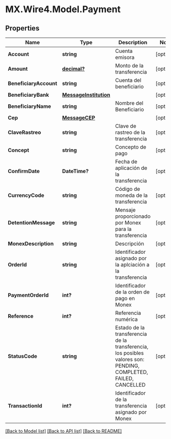 # MX.Wire4.Model.Payment
## Properties

Name | Type | Description | Notes
------------ | ------------- | ------------- | -------------
**Account** | **string** | Cuenta emisora | [optional] 
**Amount** | [**decimal?**](BigDecimal.md) | Monto de la transferencia | [optional] 
**BeneficiaryAccount** | **string** | Cuenta del beneficiario | [optional] 
**BeneficiaryBank** | [**MessageInstitution**](MessageInstitution.md) |  | [optional] 
**BeneficiaryName** | **string** | Nombre del Beneficiario | [optional] 
**Cep** | [**MessageCEP**](MessageCEP.md) |  | [optional] 
**ClaveRastreo** | **string** | Clave de rastreo de la transferencia | [optional] 
**Concept** | **string** | Concepto de pago | [optional] 
**ConfirmDate** | **DateTime?** | Fecha de aplicación de la transferencia | [optional] 
**CurrencyCode** | **string** | Código de moneda de la transferencia | [optional] 
**DetentionMessage** | **string** | Mensaje proporcionado por Monex para la transferencia | [optional] 
**MonexDescription** | **string** | Descripción | [optional] 
**OrderId** | **string** | Identificador asignado por la aplciación a la transferencia | [optional] 
**PaymentOrderId** | **int?** | Identificador de la orden de pago en Monex | [optional] 
**Reference** | **int?** | Referencia numérica | [optional] 
**StatusCode** | **string** | Estado de la transferencia de la transferencia, los posibles valores son: PENDING, COMPLETED, FAILED, CANCELLED | [optional] 
**TransactionId** | **int?** | Identificador de la transferencia asignado por Monex | [optional] 

[[Back to Model list]](../README.md#documentation-for-models) [[Back to API list]](../README.md#documentation-for-api-endpoints) [[Back to README]](../README.md)

